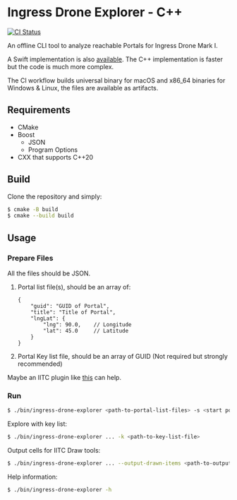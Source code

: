 # Ingress Drone Explorer - C++

[![CI Status](https://img.shields.io/github/workflow/status/lucka-me/ingress-drone-explorer-cpp/CI?label=CI&logo=github-actions&logoColor=white)](https://github.com/lucka-me/ingress-drone-explorer-cpp/actions/workflows/ci.yml "CI Workflow")

An offline CLI tool to analyze reachable Portals for Ingress Drone Mark I.

A Swift implementation is also [available](https://github.com/lucka-me/ingress-drone-explorer-swift).
The C++ implementation is faster but the code is much more complex.

The CI workflow builds universal binary for macOS and x86_64 binaries for Windows & Linux, the files are available as artifacts.

## Requirements

- CMake
- Boost
    - JSON
    - Program Options
- CXX that supports C++20

## Build

Clone the repository and simply:

```sh
$ cmake -B build
$ cmake --build build
```

## Usage

### Prepare Files

All the files should be JSON.

1. Portal list file(s), should be an array of:
    ```jsonc
    {
        "guid": "GUID of Portal",
        "title": "Title of Portal",
        "lngLat": {
            "lng": 90.0,    // Longitude
            "lat": 45.0     // Latitude
        }
    }
    ```
2. Portal Key list file, should be an array of GUID (Not required but strongly recommended)

Maybe an IITC plugin like [this](https://github.com/lucka-me/toolkit/tree/master/Ingress/Portal-List-Exporter) can help.

### Run

```sh
$ ./bin/ingress-drone-explorer <path-to-portal-list-files> -s <start point>
```

Explore with key list:
```sh
$ ./bin/ingress-drone-explorer ... -k <path-to-key-list-file>
```

Output cells for IITC Draw tools:
```sh
$ ./bin/ingress-drone-explorer ... --output-drawn-items <path-to-output>
```

Help information:
```sh
$ ./bin/ingress-drone-explorer -h
```
